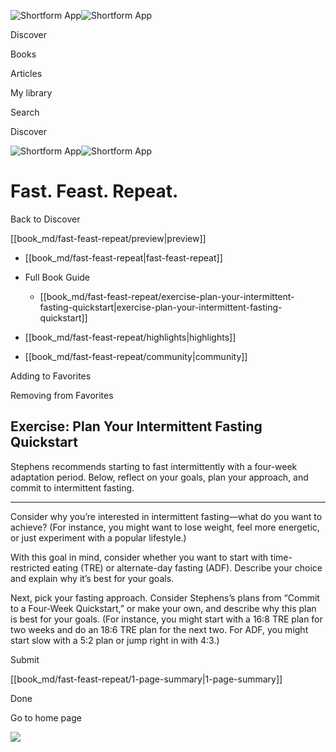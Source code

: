 ![Shortform App](/img/logo.36a2399e.svg)![Shortform App](/img/logo-dark.70c1b072.svg)

Discover

Books

Articles

My library

Search

Discover

![Shortform App](/img/logo.36a2399e.svg)![Shortform App](/img/logo-dark.70c1b072.svg)

# Fast. Feast. Repeat.

Back to Discover

[[book_md/fast-feast-repeat/preview|preview]]

  * [[book_md/fast-feast-repeat|fast-feast-repeat]]
  * Full Book Guide

    * [[book_md/fast-feast-repeat/exercise-plan-your-intermittent-fasting-quickstart|exercise-plan-your-intermittent-fasting-quickstart]]
  * [[book_md/fast-feast-repeat/highlights|highlights]]
  * [[book_md/fast-feast-repeat/community|community]]



Adding to Favorites 

Removing from Favorites 

## Exercise: Plan Your Intermittent Fasting Quickstart

Stephens recommends starting to fast intermittently with a four-week adaptation period. Below, reflect on your goals, plan your approach, and commit to intermittent fasting.

* * *

Consider why you’re interested in intermittent fasting—what do you want to achieve? (For instance, you might want to lose weight, feel more energetic, or just experiment with a popular lifestyle.)

With this goal in mind, consider whether you want to start with time-restricted eating (TRE) or alternate-day fasting (ADF). Describe your choice and explain why it’s best for your goals.

Next, pick your fasting approach. Consider Stephens’s plans from “Commit to a Four-Week Quickstart,” or make your own, and describe why this plan is best for your goals. (For instance, you might start with a 16:8 TRE plan for two weeks and do an 18:6 TRE plan for the next two. For ADF, you might start slow with a 5:2 plan or jump right in with 4:3.)

Submit 

[[book_md/fast-feast-repeat/1-page-summary|1-page-summary]]

Done

Go to home page 

![](https://bat.bing.com/action/0?ti=56018282&Ver=2&mid=2d62a6fb-287a-43bc-adbe-1765a5896653&sid=49fff5b0636c11eeb9c611038afc8668&vid=4a005010636c11ee80c703d4c4a7acd5&vids=0&msclkid=N&pi=0&lg=en-US&sw=800&sh=600&sc=24&nwd=1&tl=Shortform%20%7C%20Fast.%20Feast.%20Repeat.&p=https%3A%2F%2Fwww.shortform.com%2Fapp%2Fbook%2Ffast-feast-repeat%2Fexercise-plan-your-intermittent-fasting-quickstart&r=&lt=444&evt=pageLoad&sv=1&rn=690587)
